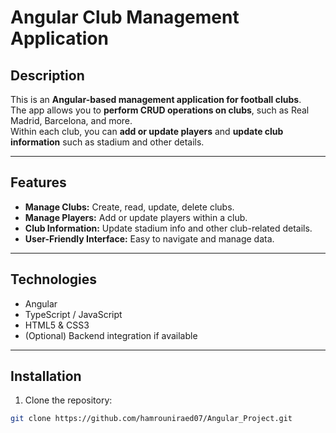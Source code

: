 # Angular Club Management Application

## Description
This is an **Angular-based management application for football clubs**.  
The app allows you to **perform CRUD operations on clubs**, such as Real Madrid, Barcelona, and more.  
Within each club, you can **add or update players** and **update club information** such as stadium and other details.

---

## Features
- **Manage Clubs:** Create, read, update, delete clubs.
- **Manage Players:** Add or update players within a club.
- **Club Information:** Update stadium info and other club-related details.
- **User-Friendly Interface:** Easy to navigate and manage data.

---

## Technologies
- Angular
- TypeScript / JavaScript
- HTML5 & CSS3
- (Optional) Backend integration if available

---

## Installation
1. Clone the repository:
```bash
git clone https://github.com/hamrouniraed07/Angular_Project.git
